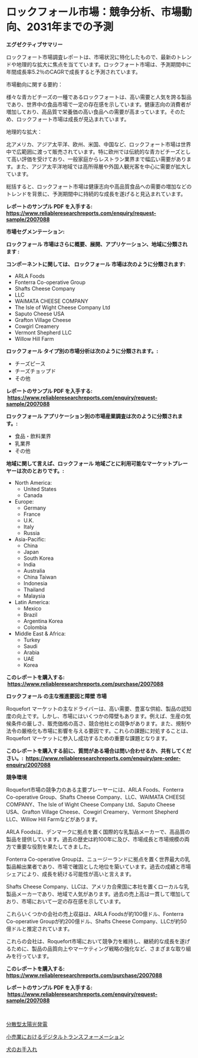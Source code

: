 <p><h1>ロックフォール市場：競争分析、市場動向、2031年までの予測</h1></p><p><strong>エグゼクティブサマリー</strong></p>
<p><p>ロックフォート市場調査レポートは、市場状況に特化したもので、最新のトレンドや地理的な拡大に焦点を当てています。ロックフォート市場は、予測期間中に年間成長率5.2％のCAGRで成長すると予測されています。</p><p>市場動向に関する要約：</p><p>様々な青カビチーズの一種であるロックフォートは、高い需要と人気を誇る製品であり、世界中の食品市場で一定の存在感を示しています。健康志向の消費者が増加しており、高品質で栄養価の高い食品への需要が高まっています。そのため、ロックフォート市場は成長が見込まれています。</p><p>地理的な拡大：</p><p>北アメリカ、アジア太平洋、欧州、米国、中国など、ロックフォート市場は世界中で広範囲に渡って販売されています。特に欧州では伝統的な青カビチーズとして高い評価を受けており、一般家庭からレストラン業界まで幅広い需要があります。また、アジア太平洋地域では高所得層や外国人観光客を中心に需要が拡大しています。</p><p>総括すると、ロックフォート市場は健康志向や高品質食品への需要の増加などのトレンドを背景に、予測期間中に持続的な成長を遂げると見込まれています。</p></p>
<p><strong>レポートのサンプル PDF を入手する: <a href="https://www.reliableresearchreports.com/enquiry/request-sample/2007088">https://www.reliableresearchreports.com/enquiry/request-sample/2007088</a></strong></p>
<p><strong>市場セグメンテーション:</strong></p>
<p><strong> ロックフォール 市場はさらに概要、展開、アプリケーション、地域に分類されます :</strong></p>
<p><strong>コンポーネントに関しては、 ロックフォール 市場は次のように分類されます: &nbsp;</strong></p>
<p><ul><li>ARLA Foods</li><li>Fonterra Co-operative Group</li><li>Shafts Cheese Company</li><li>LLC</li><li>WAIMATA CHEESE COMPANY</li><li>The Isle of Wight Cheese Company Ltd</li><li>Saputo Cheese USA</li><li>Grafton Village Cheese</li><li>Cowgirl Creamery</li><li>Vermont Shepherd LLC</li><li>Willow Hill Farm</li></ul></p>
<p><strong> ロックフォール タイプ別の市場分析は次のように分類されます。:</strong></p>
<p><ul><li>チーズピース</li><li>チーズチョップド</li><li>その他</li></ul></p>
<p><strong>レポートのサンプル PDF を入手する: &nbsp;<a href="https://www.reliableresearchreports.com/enquiry/request-sample/2007088">https://www.reliableresearchreports.com/enquiry/request-sample/2007088</a></strong></p>
<p><strong> ロックフォール アプリケーション別の市場産業調査は次のように分類されます。:</strong></p>
<p><ul><li>食品・飲料業界</li><li>乳業界</li><li>その他</li></ul></p>
<p><strong>地域に関して言えば、ロックフォール 地域ごとに利用可能なマーケットプレーヤーは次のとおりです。:</strong></p>
<p><ul>
    <li>
        North America:
        <ul>
            <li>United States</li>
            <li>Canada</li>
        </ul>
    </li>
    <li>
        Europe:
        <ul>
            <li>Germany</li>
            <li>France</li>
            <li>U.K.</li>
            <li>Italy</li>
            <li>Russia</li>
        </ul>
    </li>
    <li>
        Asia-Pacific:
        <ul>
            <li>China</li>
            <li>Japan</li>
            <li>South Korea</li>
            <li>India</li>
            <li>Australia</li>
            <li>China Taiwan</li>
            <li>Indonesia</li>
            <li>Thailand</li>
            <li>Malaysia</li>
        </ul>
    </li>
    <li>
        Latin America:
        <ul>
            <li>Mexico</li>
            <li>Brazil</li>
            <li>Argentina Korea</li>
            <li>Colombia</li>
        </ul>
    </li>
    <li>
        Middle East & Africa:
        <ul>
            <li>Turkey</li>
            <li>Saudi</li>
            <li>Arabia</li>
            <li>UAE</li>
            <li>Korea</li>
        </ul>
    </li>
    </ul></p>
<p><strong>このレポートを購入する: &nbsp;<a href="https://www.reliableresearchreports.com/purchase/2007088">https://www.reliableresearchreports.com/purchase/2007088</a></strong></p>
<p><strong>ロックフォール の主な推進要因と障壁 市場</strong></p>
<p><p>Roquefort マーケットの主なドライバーは、高い需要、豊富な供給、製品の認知度の向上です。しかし、市場にはいくつかの障壁もあります。例えば、生産の気候条件の厳しさ、販売価格の高さ、競合他社との競争があります。また、規制や法令の厳格化も市場に影響を与える要因です。これらの課題に対処することは、Roquefort マーケットに参入し成功するための重要な課題となります。</p></p>
<p><strong>このレポートを購入する前に、質問がある場合は問い合わせるか、共有してください。:&nbsp; <a href="https://www.reliableresearchreports.com/enquiry/pre-order-enquiry/2007088">https://www.reliableresearchreports.com/enquiry/pre-order-enquiry/2007088</a></strong></p>
<p><strong>競争環境</strong></p>
<p><p>Roquefort市場の競争力のある主要プレーヤーには、ARLA Foods、Fonterra Co-operative Group、Shafts Cheese Company、LLC、WAIMATA CHEESE COMPANY、The Isle of Wight Cheese Company Ltd、Saputo Cheese USA、Grafton Village Cheese、Cowgirl Creamery、Vermont Shepherd LLC、Willow Hill Farmなどがあります。</p><p>ARLA Foodsは、デンマークに拠点を置く国際的な乳製品メーカーで、高品質の製品を提供しています。過去の歴史は約100年に及び、市場成長と市場規模の両方で重要な役割を果たしてきました。</p><p>Fonterra Co-operative Groupは、ニュージーランドに拠点を置く世界最大の乳製品輸出業者であり、市場で確固とした地位を築いています。過去の成績と市場シェアにより、成長を続ける可能性が高いと言えます。</p><p>Shafts Cheese Company、LLCは、アメリカ合衆国に本社を置くローカルな乳製品メーカーであり、地域で人気があります。過去の売上高は一貫して増加しており、市場において一定の存在感を示しています。</p><p>これらいくつかの会社の売上収益は、ARLA Foodsが約100億ドル、Fonterra Co-operative Groupが約200億ドル、Shafts Cheese Company、LLCが約50億ドルと推定されています。</p><p>これらの会社は、Roquefort市場において競争力を維持し、継続的な成長を遂げるために、製品の品質向上やマーケティング戦略の強化など、さまざまな取り組みを行っています。</p></p>
<p><strong>このレポートを購入する: &nbsp; <a href="https://www.reliableresearchreports.com/purchase/2007088">https://www.reliableresearchreports.com/purchase/2007088</a></strong></p>
<p><strong>レポートのサンプル PDF を入手する: &nbsp;<a href="https://www.reliableresearchreports.com/enquiry/request-sample/2007088">https://www.reliableresearchreports.com/enquiry/request-sample/2007088</a></strong><strong></strong></p>
<p>&nbsp;</p>
<p><p><a href="https://github.com/one-cool-chick/Market-Research-Report-List-1/blob/main/53158958728.md">分散型太陽光発電</a></p><p><a href="https://github.com/luffiazaza/Market-Research-Report-List-1/blob/main/17489828727.md">小売業におけるデジタルトランスフォーメーション</a></p><p><a href="https://github.com/avbqbctihcbe2/Market-Research-Report-List-1/blob/main/27257798729.md">犬のお手入れ</a></p></p>